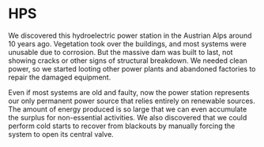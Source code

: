HPS
===
We discovered this hydroelectric power station in the Austrian Alps around 10 years ago. Vegetation took over the buildings, and most systems were unusable due to corrosion. But the massive dam was built to last, not showing cracks or other signs of structural breakdown. We needed clean power, so we started looting other power plants and abandoned factories to repair the damaged equipment.

Even if most systems are old and faulty, now the power station represents our only permanent power source that relies entirely on renewable sources. The amount of energy produced is so large that we can even accumulate the surplus for non-essential activities. We also discovered that we could perform cold starts to recover from blackouts by manually forcing the system to open its central valve.